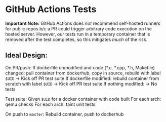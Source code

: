# GitHub Actions Tests

**Important Note:** GitHub Actions does *not* recommend self-hosted runners for public repos b/c a PR could trigger arbitrary code execution on the hosted server. However, our tests run in a temporary container that is removed after the test completes, so this mitigates *much* of the risk.


## Ideal Design:
On PR/push:
    If dockerfile unmodified and code (*.c, *.cpp, *.h, Makefile) changed: pull container from dockerhub, copy in source, rebuild with label `$UID` -> Kick off PR test suite
    If dockerfile modified: rebuild container from scratch with label `$UID` -> Kick off PR test suite
    If nothing modified: -> No tests

Test suite: Given `$UID` for a docker container with code built
    For each arch: qemu checks
    For each arch: taint unit tests

On push to `master`:
    Rebuild container, push to dockerhub
